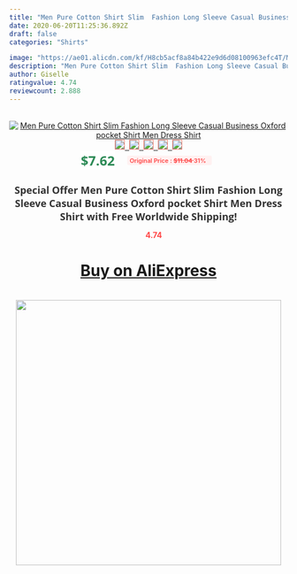 ```yaml
---
title: "Men Pure Cotton Shirt Slim  Fashion Long Sleeve Casual Business Oxford pocket Shirt Men Dress Shirt"
date: 2020-06-20T11:25:36.892Z
draft: false
categories: "Shirts"

image: "https://ae01.alicdn.com/kf/H8cb5acf8a84b422e9d6d08100963efc4T/Men-Pure-Cotton-Shirt-Slim-Fashion-Long-Sleeve-Casual-Business-Oxford-pocket-Shirt-Men-Dress-Shirt.jpg"
description: "Men Pure Cotton Shirt Slim  Fashion Long Sleeve Casual Business Oxford pocket Shirt Men Dress Shirt"
author: Giselle
ratingvalue: 4.74
reviewcount: 2.888
---
```

<br>
<div style="text-align: center;">
<a href="https://s.click.aliexpress.com/e/_A6FYEp" target="_blank" rel="nofollow noopener noreferrer"><img alt="Men Pure Cotton Shirt Slim  Fashion Long Sleeve Casual Business Oxford pocket Shirt Men Dress Shirt" class="magnifier-image" src="https://ae01.alicdn.com/kf/H8cb5acf8a84b422e9d6d08100963efc4T/Men-Pure-Cotton-Shirt-Slim-Fashion-Long-Sleeve-Casual-Business-Oxford-pocket-Shirt-Men-Dress-Shirt.jpg_640x640.jpg">
<br>
<img style="border:1px solid salmon" src="https://ae01.alicdn.com/kf/H8cb5acf8a84b422e9d6d08100963efc4T/Men-Pure-Cotton-Shirt-Slim-Fashion-Long-Sleeve-Casual-Business-Oxford-pocket-Shirt-Men-Dress-Shirt.jpg_120x120.jpg">&nbsp;&nbsp;<img style="border:1px solid salmon" src="https://ae01.alicdn.com/kf/H5cf62040d28b441a9055d023d956ba46B/Men-Pure-Cotton-Shirt-Slim-Fashion-Long-Sleeve-Casual-Business-Oxford-pocket-Shirt-Men-Dress-Shirt.jpg_120x120.jpg">&nbsp;&nbsp;<img style="border:1px solid salmon" src="https://ae01.alicdn.com/kf/H0fe55d69bfba4de0890135a078883b1bh/Men-Pure-Cotton-Shirt-Slim-Fashion-Long-Sleeve-Casual-Business-Oxford-pocket-Shirt-Men-Dress-Shirt.jpg_120x120.jpg">&nbsp;&nbsp;<img style="border:1px solid salmon" src="https://ae01.alicdn.com/kf/H1cc3202665f8471f9bcc37c58107b2ecl/Men-Pure-Cotton-Shirt-Slim-Fashion-Long-Sleeve-Casual-Business-Oxford-pocket-Shirt-Men-Dress-Shirt.jpg_120x120.jpg">&nbsp;&nbsp;<img style="border:1px solid salmon" src="https://ae01.alicdn.com/kf/Hc09ca96c390a4cbe820aedd4c61cb80aU/Men-Pure-Cotton-Shirt-Slim-Fashion-Long-Sleeve-Casual-Business-Oxford-pocket-Shirt-Men-Dress-Shirt.jpg_120x120.jpg"></a></div><br0>
<div style="text-align: center;"><span style="background-color: white; border: 0px; box-sizing: border-box; color: seagreen; display: inline-block; font-family: &quot;open sans&quot; , &quot;arial&quot; , &quot;helvetica&quot; , sans-serif , &quot;heiti&quot;; font-size: 24px; font-stretch: inherit; font-weight: 700; line-height: inherit; margin: 0px 10px 0px 0px; padding: 0px; vertical-align: middle;">$7.62 </span>
<span style="background: rgb(255 , 241 , 241); border-radius: 3px; border: 0px; box-sizing: border-box; color: #ff4747; display: inline-block; font-family: inherit; font-size: 12px; font-stretch: inherit; font-style: inherit; font-variant: inherit; font-weight: 600; line-height: inherit; margin: 0px; padding: 2px 5px; transform: scale(0.9); vertical-align: middle;">Original Price : <b style="text-decoration: line-through;">$11.04 </b> 31%&nbsp;&nbsp;</span></div>
<h1 style="color: #333333; display: inline-block; font-family: &quot;open sans&quot; , &quot;arial&quot; , &quot;helvetica&quot; , sans-serif , &quot;heiti&quot;; font-size: 18px; font-stretch: inherit; font-weight: 700; text-align: center;">Special Offer Men Pure Cotton Shirt Slim  Fashion Long Sleeve Casual Business Oxford pocket Shirt Men Dress Shirt with Free Worldwide Shipping!</h1>
<div style="color: #ff4747; text-align: center;">
<img src="https://4.bp.blogspot.com/-M0ZcTcb-5uY/XleCXlxnR4I/AAAAAAAAAEc/OrjgMkXV1oMQFaCRZj5HQwOCBcu3w1FegCPcBGAYYCw/s1600/star.png" style="height: 15px;">&nbsp;<b>4.74</b></div>
<div class="button_cont" align="center"><a class="buynow_a" href="https://s.click.aliexpress.com/e/_A6FYEp" target="_blank" rel="nofollow noopener noreferrer"><H1>Buy on AliExpress</H1></a></div><br>
<div class="separator" style="clear: both; text-align: center;">
<img src="https://lh3.googleusercontent.com/-pTy5HemUv9M/XlePHvY0dAI/AAAAAAAAAE4/0nX5iRUoIWY8eMW9Dpxeirr157OZliDIgCLcBGAsYHQ/s1600/badge.gif" width="480">
</div>
